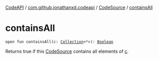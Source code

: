 [CodeAPI](../../index.md) / [com.github.jonathanxd.codeapi](../index.md) / [CodeSource](index.md) / [containsAll](.)

# containsAll

`open fun containsAll(c: `[`Collection`](https://kotlinlang.org/api/latest/jvm/stdlib/kotlin.collections/-collection/index.html)`<*>): `[`Boolean`](https://kotlinlang.org/api/latest/jvm/stdlib/kotlin/-boolean/index.html)

Returns true if this [CodeSource](index.md) contains all elements of [c](contains-all.md#com.github.jonathanxd.codeapi.CodeSource$containsAll(kotlin.collections.Collection((kotlin.Any)))/c).

